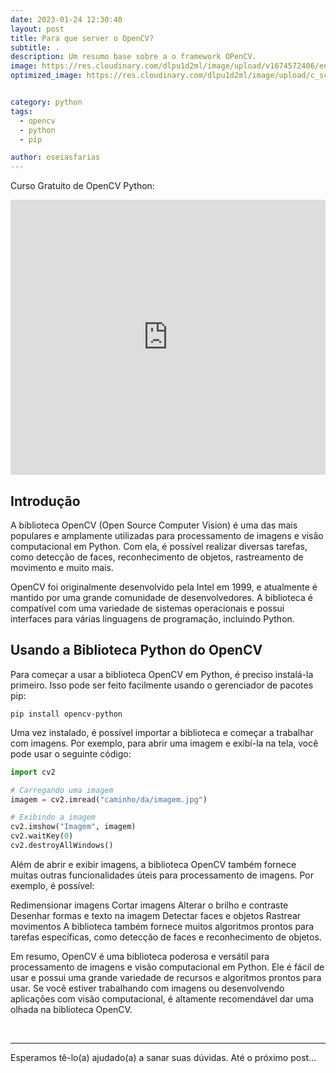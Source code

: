 ```yaml
---
date: 2023-01-24 12:30:40
layout: post
title: Para que server o OpenCV?
subtitle: .
description: Um resumo base sobre a o framework OPenCV.
image: https://res.cloudinary.com/dlpu1d2ml/image/upload/v1674572406/enghash/o_que_e_opencv_piloid.png
optimized_image: https://res.cloudinary.com/dlpu1d2ml/image/upload/c_scale,w_380/v1674572406/enghash/str_cmkjcl.png


category: python
tags:
  - opencv
  - python
  - pip

author: oseiasfarias
---
```



Curso Gratuito de OpenCV Python:

<iframe width="100%" height="440" src="https://www.youtube.com/embed/videoseries?list=PL5jigOsyxDtBQaozTB1JAX-yTRwzdbe5h" title="YouTube video player" frameborder="0" allow="accelerometer; autoplay; clipboard-write; encrypted-media; gyroscope; picture-in-picture" allowfullscreen></iframe>


## **Introdução**

A biblioteca OpenCV (Open Source Computer Vision) é uma das mais populares e amplamente utilizadas para processamento de imagens e visão computacional em Python. Com ela, é possível realizar diversas tarefas, como detecção de faces, reconhecimento de objetos, rastreamento de movimento e muito mais.

OpenCV foi originalmente desenvolvido pela Intel em 1999, e atualmente é mantido por uma grande comunidade de desenvolvedores. A biblioteca é compatível com uma variedade de sistemas operacionais e possui interfaces para várias linguagens de programação, incluindo Python.

## **Usando a Biblioteca Python do OpenCV**

Para começar a usar a biblioteca OpenCV em Python, é preciso instalá-la primeiro. Isso pode ser feito facilmente usando o gerenciador de pacotes pip:

```shell
pip install opencv-python
```

Uma vez instalado, é possível importar a biblioteca e começar a trabalhar com imagens. Por exemplo, para abrir uma imagem e exibí-la na tela, você pode usar o seguinte código:


```python
import cv2

# Carregando uma imagem
imagem = cv2.imread("caminho/da/imagem.jpg")

# Exibindo a imagem
cv2.imshow("Imagem", imagem)
cv2.waitKey(0)
cv2.destroyAllWindows()

```

Além de abrir e exibir imagens, a biblioteca OpenCV também fornece muitas outras funcionalidades úteis para processamento de imagens. Por exemplo, é possível:

Redimensionar imagens
Cortar imagens
Alterar o brilho e contraste
Desenhar formas e texto na imagem
Detectar faces e objetos
Rastrear movimentos
A biblioteca também fornece muitos algoritmos prontos para tarefas específicas, como detecção de faces e reconhecimento de objetos.

Em resumo, OpenCV é uma biblioteca poderosa e versátil para processamento de imagens e visão computacional em Python. Ele é fácil de usar e possui uma grande variedade de recursos e algoritmos prontos para usar. Se você estiver trabalhando com imagens ou desenvolvendo aplicações com visão computacional, é altamente recomendável dar uma olhada na biblioteca OpenCV.


<br>

---

Esperamos tê-lo(a) ajudado(a) a sanar suas dúvidas. Até o próximo post…



